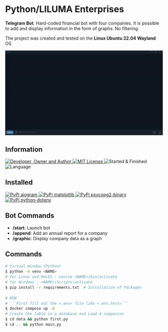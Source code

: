 # Python/LILUMA Enterprises
**Telegram Bot**. Hard-coded financial bot with four companies. It is possible to add and display information in the form of graphs. No filtering.

The project was created and tested on the **Linux Ubuntu 22.04 Wayland** OS

![](result.gif)

## Information
<div id="information" align="left">
  <a href="https://github.com/MoguchiyDD" target="_blank">
    <img alt="Developer, Owner and Author" src="https://img.shields.io/badge/Developer,%20Owner%20and%20Author-МогучийДД%20(MoguchiyDD)-FF4F1E?style=for-the-badge" />
  </a>
  <a href="../../../LICENSE" target="_blank">
    <img alt="MIT License" src="https://img.shields.io/badge/License-MIT%20License-6A1B9A?style=for-the-badge" />
  </a>
  <img alt="Started & Finished" src="https://img.shields.io/badge/Started%20&%20Finished-~1 day-F9A825?style=for-the-badge" />
  <img alt="Language" src="https://img.shields.io/badge/Language-Russian-3E2723?style=for-the-badge" />
</div>

## Installed
<div id="installed" align="left">
  <a href="https://pypi.org/project/aiogram/" target="_blank">
    <img alt="PyPi aiogram" src="https://img.shields.io/badge/PyPi-aiogram-0073B7?style=for-the-badge" />
  </a>
  <a href="https://pypi.org/project/matplotlib/" target="_blank">
    <img alt="PyPi matplotlib" src="https://img.shields.io/badge/PyPi-matplotlib-0073B7?style=for-the-badge" />
  </a>
  <a href="https://pypi.org/project/psycopg2-binary/" target="_blank">
    <img alt="PyPi psycopg2-binary" src="https://img.shields.io/badge/PyPi-psycopg2--binary-0073B7?style=for-the-badge" />
  </a>
  <a href="https://pypi.org/project/python-dotenv/" target="_blank">
    <img alt="PyPi python-dotenv" src="https://img.shields.io/badge/PyPi-python--dotenv-0073B7?style=for-the-badge" />
  </a>
</div>

## Bot Commands
- **/start**: Launch bot
- **/append**: Add an annual report for a company
- **/graphic**: Display company data as a graph

## Commands
```Bash
# Virtual Window (Python)
$ python -m venv <NAME>
# for Linux and MacOS : source <NAME>/bin/activate
# for Windows : <NAME>\Scripts\activate
$ pip install -r requirements.txt  # Installation of Packages 

# RUN
# ```First fill out the «.env» file like «.env.test»```
$ docker compose up -d
# Create the table in a database and Load 4 companies
$ cd data && python first.py
$ cd .. && python main.py
```
